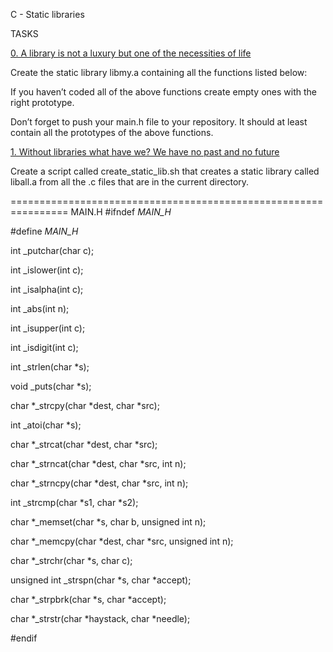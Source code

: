 C - Static libraries
 
TASKS
 
[0. A library is not a luxury but one of the necessities of life](libmy.a)
 
Create the static library libmy.a containing all the functions listed below:
 
If you haven’t coded all of the above functions create empty ones with the right prototype.
 
Don’t forget to push your main.h file to your repository. It should at least contain all the prototypes of the above functions.
 
[1. Without libraries what have we? We have no past and no future](create_static_lib.sh)
 
Create a script called create_static_lib.sh that creates a static library called liball.a from all the .c files that are in the current directory.
 
================================================================ 
 MAIN.H
#ifndef _MAIN_H_




#define _MAIN_H_


 


int _putchar(char c);


int _islower(int c);


int _isalpha(int c);


int _abs(int n);


int _isupper(int c);


int _isdigit(int c);


int _strlen(char *s);


void _puts(char *s);


char *_strcpy(char *dest, char *src);


int _atoi(char *s);


char *_strcat(char *dest, char *src);


char *_strncat(char *dest, char *src, int n);


char *_strncpy(char *dest, char *src, int n);


int _strcmp(char *s1, char *s2);


char *_memset(char *s, char b, unsigned int n);


char *_memcpy(char *dest, char *src, unsigned int n);


char *_strchr(char *s, char c);


unsigned int _strspn(char *s, char *accept);


char *_strpbrk(char *s, char *accept);


char *_strstr(char *haystack, char *needle);






#endif
